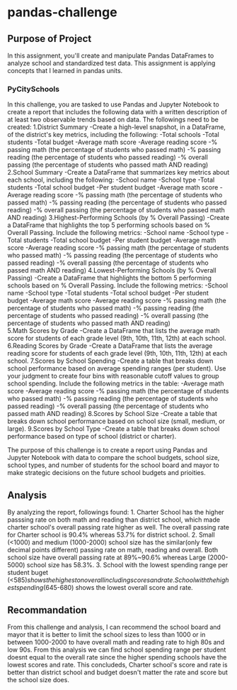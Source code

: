 # pandas-challenge

## Purpose of Project
In this assignment, you'll create and manipulate Pandas DataFrames to analyze school and standardized test data.
This assignment is applying concepts that I learned in pandas units.
### PyCitySchools
In this challenge, you are tasked to use Pandas and Jupyter Notebook to create a report that includes the following data with a written description of at least two observable trends based on data. The followings need to be created:
1.District Summary
-Create a high-level snapshot, in a DataFrame, of the district's key metrics, including the following:
    -Total schools
    -Total students
    -Total budget
    -Average math score
    -Average reading score
    -% passing math (the percentage of students who passed math)
    -% passing reading (the percentage of students who passed reading)
    -% overall passing (the percentage of students who passed math AND reading)
2.School Summary
-Create a DataFrame that summarizes key metrics about each school, including the following:
    -School name
    -School type
    -Total students
    -Total school budget
    -Per student budget
    -Average math score
    -Average reading score
    -% passing math (the percentage of students who passed math)
    -% passing reading (the percentage of students who passed reading)
    -% overall passing (the percentage of students who passed math AND reading)
3.Highest-Performing Schools (by % Overall Passing)
-Create a DataFrame that highlights the top 5 performing schools based on % Overall Passing. Include the following metrics:
    -School name
    -School type
    -Total students
    -Total school budget
    -Per student budget
    -Average math score
    -Average reading score
    -% passing math (the percentage of students who passed math)
    -% passing reading (the percentage of students who passed reading)
    -% overall passing (the percentage of students who passed math AND reading)
 4.Lowest-Performing Schools (by % Overall Passing)
-Create a DataFrame that highlights the bottom 5 performing schools based on % Overall Passing. Include the following metrics:
    -School name
    -School type
    -Total students
    -Total school budget
    -Per student budget
    -Average math score
    -Average reading score
    -% passing math (the percentage of students who passed math)
    -% passing reading (the percentage of students who passed reading)
    -% overall passing (the percentage of students who passed math AND reading)   
5.Math Scores by Grade
-Create a DataFrame that lists the average math score for students of each grade level (9th, 10th, 11th, 12th) at each school.
6.Reading Scores by Grade
-Create a DataFrame that lists the average reading score for students of each grade level (9th, 10th, 11th, 12th) at each school.
7.Scores by School Spending
-Create a table that breaks down school performance based on average spending ranges (per student). Use your judgment to create four bins with reasonable cutoff values to group school spending. Include the following metrics in the table:
    -Average math score
    -Average reading score
    -% passing math (the percentage of students who passed math)
    -% passing reading (the percentage of students who passed reading)
    -% overall passing (the percentage of students who passed math AND reading)
8.Scores by School Size
-Create a table that breaks down school performance based on school size (small, medium, or large).
9.Scores by School Type
-Create a table that breaks down school performance based on type of school (district or charter).

The purpose of this challenge is to create a report using Pandas and Jupyter Notebook with data to compare the school budgets, school size, school types, and number of students for the school board and mayor to make strategic decisions on the future school budgets and prioities.

## Analysis 
By analyzing the report, followings found:
    1. Charter School has the higher passsing rate on both math and reading than district school, which made charter school's overall passing rate higher as well. The overall passing rate for Charter school is 90.4% whereas 53.7% for district school.
    2. Small (<1000) and medium (1000-2000) school size has the similar(only few decimal points different) passing rate on math, reading and overall. Both school size have overall passing rate at 89%~90.6% whereas Large (2000-5000) school size has 58.3%.
    3. School with the lowest spending range per student buget (<$585) shows the highest on overall including scores and rate. School with the highest spending ($645-680) shows the lowest overall score and rate.  

## Recommandation 
From this challenge and analysis, I can recommend the school board and mayor that it is better to limit the school sizes to less than 1000 or in between 1000-2000 to have overall math and reading rate to high 80s and low 90s. From this analysis we can find school spending range per student doesnt equal to the overall rate since the higher spending schools have the lowest scores and rate. This concludeds, Charter school's score and rate is better than district school and budget doesn't matter the rate and score but the school size does.  
